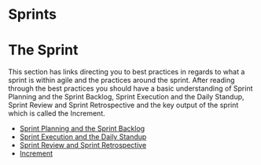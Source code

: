 # **Sprints**

# The Sprint
This section has links directing you to best practices in regards to what a sprint is within agile and the practices around the sprint. After reading through the best practices you should have a basic understanding of Sprint Planning and the Sprint Backlog, Sprint Execution and the Daily Standup, Sprint Review and Sprint Retrospective and the key output of the sprint which is called the Increment.

- [Sprint Planning and the Sprint Backlog](https://docs.microsoft.com/en-us/devops/plan/what-is-scrum#sprint-planning-and-the-sprint-backlog)
- [Sprint Execution and the Daily Standup](https://docs.microsoft.com/en-us/devops/plan/what-is-scrum#sprint-execution-and-daily-scrum)
- [Sprint Review and Sprint Retrospective](https://docs.microsoft.com/en-us/devops/plan/what-is-scrum#sprint-review-and-sprint-retrospective)
- [Increment](https://docs.microsoft.com/en-us/devops/plan/what-is-scrum#increment)